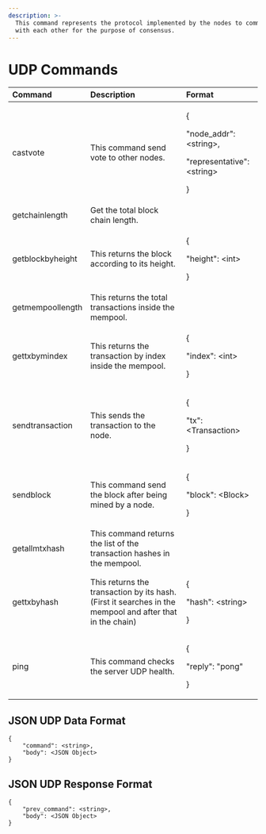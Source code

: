 ```yaml
---
description: >-
  This command represents the protocol implemented by the nodes to communicate
  with each other for the purpose of consensus.
---
```


# UDP Commands



<table>
  <thead>
    <tr>
      <th style="text-align:left">Command</th>
      <th style="text-align:left">Description</th>
      <th style="text-align:left">Format</th>
    </tr>
  </thead>
  <tbody>
    <tr>
      <td style="text-align:left">castvote</td>
      <td style="text-align:left">This command send vote to other nodes.</td>
      <td style="text-align:left">
        <p>{</p>
        <p>&quot;node_addr&quot;: &lt;string&gt;,</p>
        <p>&quot;representative&quot;: &lt;string&gt;</p>
        <p>}</p>
      </td>
    </tr>
    <tr>
      <td style="text-align:left">getchainlength</td>
      <td style="text-align:left">Get the total block chain length.</td>
      <td style="text-align:left"></td>
    </tr>
    <tr>
      <td style="text-align:left">getblockbyheight</td>
      <td style="text-align:left">This returns the block according to its height.</td>
      <td style="text-align:left">
        <p>{</p>
        <p>&quot;height&quot;: &lt;int&gt;</p>
        <p>}</p>
      </td>
    </tr>
    <tr>
      <td style="text-align:left">getmempoollength</td>
      <td style="text-align:left">This returns the total transactions inside the mempool.</td>
      <td style="text-align:left"></td>
    </tr>
    <tr>
      <td style="text-align:left">gettxbymindex</td>
      <td style="text-align:left">This returns the transaction by index inside the mempool.</td>
      <td style="text-align:left">
        <p>{</p>
        <p>&quot;index&quot;: &lt;int&gt;</p>
        <p>}</p>
      </td>
    </tr>
    <tr>
      <td style="text-align:left">sendtransaction</td>
      <td style="text-align:left">This sends the transaction to the node.</td>
      <td style="text-align:left">
        <p>{</p>
        <p>&quot;tx&quot;: &lt;Transaction&gt;</p>
        <p>}</p>
      </td>
    </tr>
    <tr>
      <td style="text-align:left">sendblock</td>
      <td style="text-align:left">This command send the block after being mined by a node.</td>
      <td style="text-align:left">
        <p>{</p>
        <p>&quot;block&quot;: &lt;Block&gt;</p>
        <p>}</p>
      </td>
    </tr>
    <tr>
      <td style="text-align:left">getallmtxhash</td>
      <td style="text-align:left">This command returns the list of the transaction hashes in the mempool.</td>
      <td
      style="text-align:left"></td>
    </tr>
    <tr>
      <td style="text-align:left">gettxbyhash</td>
      <td style="text-align:left">This returns the transaction by its hash. (First it searches in the mempool
        and after that in the chain)</td>
      <td style="text-align:left">
        <p>{</p>
        <p>&quot;hash&quot;: &lt;string&gt;</p>
        <p>}</p>
      </td>
    </tr>
    <tr>
      <td style="text-align:left">ping</td>
      <td style="text-align:left">This command checks the server UDP health.</td>
      <td style="text-align:left">
        <p>{</p>
        <p>&quot;reply&quot;: &quot;pong&quot;</p>
        <p>}</p>
      </td>
    </tr>
  </tbody>
</table>

## JSON UDP Data Format

```text
{
    "command": <string>,
    "body": <JSON Object>
}
```

## JSON UDP Response Format

```text
{
    "prev_command": <string>,
    "body": <JSON Object>
}
```

## 

